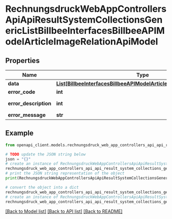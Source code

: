 # RechnungsdruckWebAppControllersApiApiResultSystemCollectionsGenericListBillbeeInterfacesBillbeeAPIModelArticleImageRelationApiModel


## Properties

Name | Type | Description | Notes
------------ | ------------- | ------------- | -------------
**data** | [**List[BillbeeInterfacesBillbeeAPIModelArticleImageRelationApiModel]**](BillbeeInterfacesBillbeeAPIModelArticleImageRelationApiModel.md) |  | [optional] 
**error_code** | **int** |  | [optional] 
**error_description** | **int** |  | [optional] [readonly] 
**error_message** | **str** |  | [optional] 

## Example

```python
from openapi_client.models.rechnungsdruck_web_app_controllers_api_api_result_system_collections_generic_list_billbee_interfaces_billbee_api_model_article_image_relation_api_model import RechnungsdruckWebAppControllersApiApiResultSystemCollectionsGenericListBillbeeInterfacesBillbeeAPIModelArticleImageRelationApiModel

# TODO update the JSON string below
json = "{}"
# create an instance of RechnungsdruckWebAppControllersApiApiResultSystemCollectionsGenericListBillbeeInterfacesBillbeeAPIModelArticleImageRelationApiModel from a JSON string
rechnungsdruck_web_app_controllers_api_api_result_system_collections_generic_list_billbee_interfaces_billbee_api_model_article_image_relation_api_model_instance = RechnungsdruckWebAppControllersApiApiResultSystemCollectionsGenericListBillbeeInterfacesBillbeeAPIModelArticleImageRelationApiModel.from_json(json)
# print the JSON string representation of the object
print(RechnungsdruckWebAppControllersApiApiResultSystemCollectionsGenericListBillbeeInterfacesBillbeeAPIModelArticleImageRelationApiModel.to_json())

# convert the object into a dict
rechnungsdruck_web_app_controllers_api_api_result_system_collections_generic_list_billbee_interfaces_billbee_api_model_article_image_relation_api_model_dict = rechnungsdruck_web_app_controllers_api_api_result_system_collections_generic_list_billbee_interfaces_billbee_api_model_article_image_relation_api_model_instance.to_dict()
# create an instance of RechnungsdruckWebAppControllersApiApiResultSystemCollectionsGenericListBillbeeInterfacesBillbeeAPIModelArticleImageRelationApiModel from a dict
rechnungsdruck_web_app_controllers_api_api_result_system_collections_generic_list_billbee_interfaces_billbee_api_model_article_image_relation_api_model_from_dict = RechnungsdruckWebAppControllersApiApiResultSystemCollectionsGenericListBillbeeInterfacesBillbeeAPIModelArticleImageRelationApiModel.from_dict(rechnungsdruck_web_app_controllers_api_api_result_system_collections_generic_list_billbee_interfaces_billbee_api_model_article_image_relation_api_model_dict)
```
[[Back to Model list]](../README.md#documentation-for-models) [[Back to API list]](../README.md#documentation-for-api-endpoints) [[Back to README]](../README.md)


